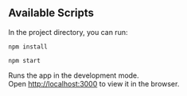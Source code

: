 ## Available Scripts

In the project directory, you can run:

`npm install`

`npm start`

Runs the app in the development mode.<br>
Open [http://localhost:3000](http://localhost:3000) to view it in the browser.
